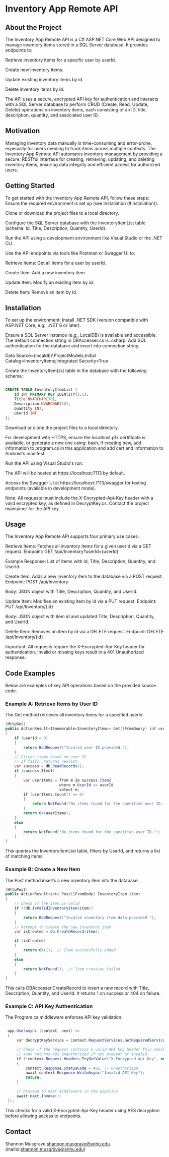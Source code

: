 # Inventory App Remote API

## About the Project

The Inventory App Remote API is a C# ASP.NET Core Web API designed to manage inventory items stored in a SQL Server database. It provides endpoints to:

Retrieve inventory items for a specific user by userId.

Create new inventory items.

Update existing inventory items by id.

Delete inventory items by id.

The API uses a secure, encrypted API key for authentication and interacts with a SQL Server database to perform CRUD (Create, Read, Update, Delete) operations on inventory items, each consisting of an ID, title, description, quantity, and associated user ID.

## Motivation

Managing inventory data manually is time-consuming and error-prone, especially for users needing to track items across multiple contexts. The Inventory App Remote API automates inventory management by providing a secure, RESTful interface for creating, retrieving, updating, and deleting inventory items, ensuring data integrity and efficient access for authorized users.

## Getting Started
To get started with the Inventory App Remote API, follow these steps:
Ensure the required environment is set up (see Installation (#installation)).

Clone or download the project files to a local directory.

Configure the SQL Server database with the InventoryItemList table (schema: Id, Title, Description, Quantity, UserId).

Run the API using a development environment like Visual Studio or the .NET CLI.

Use the API endpoints via tools like Postman or Swagger UI to:

Retrieve Items: Get all items for a user by userId.


Create Item: Add a new inventory item.


Update Item: Modify an existing item by id.


Delete Item: Remove an item by id.


## Installation

To set up the environment:
Install .NET SDK (version compatible with ASP.NET Core, e.g., .NET 6 or later).

Ensure a SQL Server instance (e.g., LocalDB) is available and accessible. The default connection string in DBAccesser.cs is:
csharp. Add SQL authentication for the database and insert into connection string.

Data Source=(localdb)\ProjectModels;Initial Catalog=InventoryItems;Integrated Security=True

Create the InventoryItemList table in the database with the following schema:
```sql

CREATE TABLE InventoryItemList (
    Id INT PRIMARY KEY IDENTITY(1,1),
    Title NVARCHAR(30),
    Description NVARCHAR(50),
    Quantity INT,
    UserId INT
);
```
Download or clone the project files to a local directory.

For development with HTTPS, ensure the localhost.pfx certificate is available, or generate a new one using:
bash, if creating new, add information to program.cs in this application and add cert and information to Android's manifest.

Run the API using Visual Studio's run.

The API will be hosted at https://localhost:7113 by default.

Access the Swagger UI at https://localhost:7113/swagger for testing endpoints (available in development mode).

Note: All requests must include the X-Encrypted-Api-Key header with a valid encrypted key, as defined in DecryptKey.cs. Contact the project maintainer for the API key.

## Usage

The Inventory App Remote API supports four primary use cases:

Retrieve Items: Fetches all inventory items for a given userId via a GET request.
Endpoint: GET /api/Inventory?userId={userId}

Example Response: List of items with Id, Title, Description, Quantity, and UserId.

Create Item: Adds a new inventory item to the database via a POST request.
Endpoint: POST /api/Inventory

Body: JSON object with Title, Description, Quantity, and UserId.

Update Item: Modifies an existing item by id via a PUT request.
Endpoint: PUT /api/Inventory/{id}

Body: JSON object with item id and updated Title, Description, Quantity, and UserId.

Delete Item: Removes an item by id via a DELETE request.
Endpoint: DELETE /api/Inventory/{id}

Important: All requests require the X-Encrypted-Api-Key header for authentication. Invalid or missing keys result in a 401 Unauthorized response.

## Code Examples

Below are examples of key API operations based on the provided source code.

### Example A: Retrieve Items by User ID

The Get method retrieves all inventory items for a specified userId.
```csharp
[HttpGet]
public ActionResult<IEnumerable<InventoryItem>> Get([FromQuery] int userId)
{
    if (userId < 0)
    {
        return BadRequest("Invalid user ID provided.");
    }
    // Filter items based on user ID
    // If fails, returns newlist.
    var success = db.ReadRecords();
    if (success.Item1)
    {
        var userItems = from m in success.Item2
                        where m.UserId == userId
                        select m;
        if (userItems.Count() == 0)
        {
            return NotFound("No items found for the specified user ID.");
        }
        return Ok(userItems);
    }
    else
    {
        return NotFound("No items found for the specified user ID.");
    }
}

```
This queries the InventoryItemList table, filters by UserId, and returns a list of matching items.

### Example B: Create a New Item

The Post method inserts a new inventory item into the database.
```csharp
[HttpPost]
public ActionResult<int> Post([FromBody] InventoryItem item)
{
    // Check if the item is valid
    if (!db.IsValidInventoryItem(item))
    {
        return BadRequest("Invalid inventory item data provided.");
    }
    // Attempt to create the new inventory item
    var isCreated = db.CreateRecord(item);

    if (isCreated)
    {
        return Ok(1);  // Item successfully added
    }
    else
    {
        return NotFound();  // Item creation failed
    }
}
```
This calls DBAccesser.CreateRecord to insert a new record with Title, Description, Quantity, and UserId. It returns 1 on success or 404 on failure.

### Example C: API Key Authentication

The Program.cs middleware enforces API key validation.
```csharp

 app.Use(async (context, next) =>
 {
     var decryptKeyService = context.RequestServices.GetRequiredService<DecryptKey>();

     // Check if the request contains a valid API key header this checks that the api key has been sent by android device
     // andn returns 401 Unauthorized if not present or invalid.
     if (!context.Request.Headers.TryGetValue("X-Encrypted-Api-Key", out var apiKey) || !decryptKeyService.IsValidKey(apiKey))
     {
         context.Response.StatusCode = 401; // Unauthorized
         await context.Response.WriteAsync("Invalid API Key");
         return;
     }

     // Proceed to next middleware in the pipeline
     await next.Invoke();
 });
```
This checks for a valid X-Encrypted-Api-Key header using AES decryption before allowing access to endpoints.

## Contact

Shannon Musgrave
shannon.musgrave@snhu.edu (mailto:shannon.musgrave@snhu.edu)

